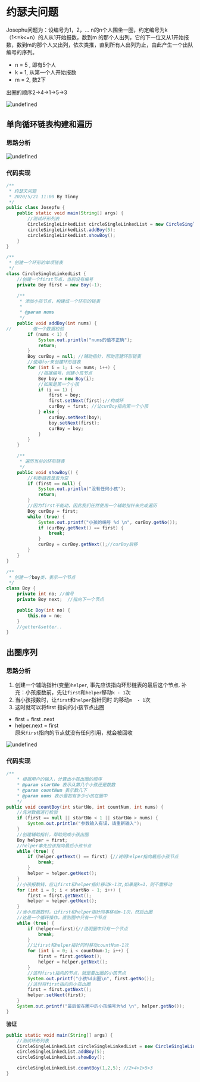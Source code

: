 # 约瑟夫问题
Josephu问题为：设编号为1，2，… n的n个人围坐一圈，约定编号为k（1<=k<=n）的人从1开始报数，数到m 的那个人出列，它的下一位又从1开始报数，数到m的那个人又出列，依次类推，直到所有人出列为止，由此产生一个出队编号的序列。
- n = 5 , 即有5个人 
- k = 1, 从第一个人开始报数
- m = 2, 数2下

出圈的顺序2->4->1->5->3

![undefined](http://ww1.sinaimg.cn/large/005PyHfLly1gezvqsugkwj30sv0akjrv.jpg)

## 单向循环链表构建和遍历
### 思路分析
![undefined](http://ww1.sinaimg.cn/large/005PyHfLly1gezvvh0xq9j30qf0ea759.jpg)

### 代码实现
```java
/**
 * 约瑟夫问题
 * 2020/5/21 11:00 By Tinny
 */
public class Josepfu {
    public static void main(String[] args) {
        //测试环形列表
        CircleSingleLinkedList circleSingleLinkedList = new CircleSingleLinkedList();
        circleSingleLinkedList.addBoy(5);
        circleSingleLinkedList.showBoy();
    }
}

/**
 * 创建一个环形的单项链表
 */
class CircleSingleLinkedList {
    //创建一个first节点，当前没有编号
    private Boy first = new Boy(-1);

    /**
     * 添加小孩节点，构建成一个环形的链表
     *
     * @param nums
     */
    public void addBoy(int nums) {
//        做一个数据校验
        if (nums < 1) {
            System.out.println("nums的值不正确");
            return;
        }
        Boy curBoy = null; //辅助指针，帮助否建环形链表
        //使用for来创建环形链表
        for (int i = 1; i <= nums; i++) {
            //根据编号，创建小孩节点
            Boy boy = new Boy(i);
            //如果是第一个小孩
            if (i == 1) {
                first = boy;
                first.setNext(first);//构成环
                curBoy = first; //让curBoy指向第一个小孩
            } else {
                curBoy.setNext(boy);
                boy.setNext(first);
                curBoy = boy;
            }
        }
    }

    /**
     * 遍历当前的环形链表
     */
    public void showBoy() {
        //判断链表是否为空
        if (first == null) {
            System.out.println("没有任何小孩");
            return;
        }
        //因为first不能动，因此我们任然使用一个辅助指针来完成遍历
        Boy curBoy = first;
        while (true) {
            System.out.printf("小孩的编号 %d \n", curBoy.getNo());
            if (curBoy.getNext() == first) {
                break;
            }
            curBoy = curBoy.getNext();//curBoy后移
        }
    }
}

/**
 * 创建一个boy类，表示一个节点
 */
class Boy {
    private int no; //编号
    private Boy next;  //指向下一个节点

    public Boy(int no) {
        this.no = no;
    }
    //getter&setter..
}
```

## 出圈序列
### 思路分析
1. 创建一个辅助指针(变量)`helper`, 事先应该指向环形链表的最后这个节点.
补充：小孩报数前，先让`first`和`helper`移动`k - 1`次
2. 当小孩报数时，让`first`和`helper`指针同时 的移动`m  - 1`次
3. 这时就可以将first 指向的小孩节点出圈
  - first = first .next 
  - helper.next = first  
原来`first`指向的节点就没有任何引用，就会被回收


![undefined](http://ww1.sinaimg.cn/large/005PyHfLly1gf033o7a86j31ca0bsadl.jpg)

### 代码实现
```java
/**
    * 根据用户的输入，计算出小孩出圈的顺序
    * @param startNo 表示从第几个小孩还是数数
    * @param countNum 表示数几下
    * @param nums 表示最初有多少小孩在圈中
    */
public void countBoy(int startNo, int countNum, int nums) {
    //先对数据进行校验
    if (first == null || startNo < 1 || startNo > nums) {
        System.out.println("参数输入有误，请重新输入");
    }
    //创建辅助指针，帮助完成小孩出圈
    Boy helper = first;
    //helper事先应该指向最后小孩节点
    while (true) {
        if (helper.getNext() == first) {//说明helper指向最后小孩节点
            break;
        }
        helper = helper.getNext();
    }
    //小孩报数钱，应让first和helper指针移动k-1次,如果是k=1，则不需移动
    for (int i = 0; i < startNo - 1; i++) {
        first = first.getNext();
        helper = helper.getNext();
    }
    //当小孩报数时，让first和helper指针同事移动m-1次，然后出圈
    //这是一个循环操作，直到圈中只有一个节点
    while (true) {
        if (helper==first){//说明圈中只有一个节点
            break;
        }
        //让first和helper指针同时移动countNum-1次
        for (int i = 0; i < countNum-1; i++) {
            first = first.getNext();
            helper = helper.getNext();
        }
        //这时first指向的节点，就是要出圈的小孩节点
        System.out.printf("小孩%d出圈\n", first.getNo());
        //这时将first指向的小孩出圈
        first = first.getNext();
        helper.setNext(first);
    }
    System.out.printf("最后留在圈中的小孩编号为%d \n", helper.getNo());
}
```
**验证**
```java
public static void main(String[] args) {
    //测试环形列表
    CircleSingleLinkedList circleSingleLinkedList = new CircleSingleLinkedList();
    circleSingleLinkedList.addBoy(5);
    circleSingleLinkedList.showBoy();

    circleSingleLinkedList.countBoy(1,2,5); //2>4>1>5>3
}
```